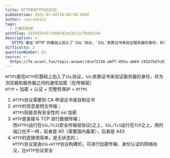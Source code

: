 ```yaml
---
title: HTTP和HTTPS的区别
pubDatetime: 2021-07-06T16:00:00.000Z
author: caorushizi
tags:
  - 计算机网络
postSlug: 545992b45fc069c82ed26c1cf8da9144
description: >-
  `HTTPS`是在`HTTP`的基础上加入了`SSL`协议，`SSL`依靠证书来验证服务器的身份，并为浏览器和服务器之间的通信加密（在传输层）`HTTP`+加密+认证+完整性保护=`HTTPS`1.`
difficulty: 2
questionNumber: 62
source: >-
  https://fe.ecool.fun/topic-answer/4ce73150-a0ff-495a-a669-191b7bd7c830?orderBy=updateTime&order=desc&tagId=16
---
```


`HTTPS`是在`HTTP`的基础上加入了`SSL`协议，`SSL`依靠证书来验证服务器的身份，并为浏览器和服务器之间的通信加密（在传输层）  
`HTTP` + 加密 + 认证 + 完整性保护 = `HTTPS`

1.  `HTTPS`协议需要到 CA 申请证书或自制证书
2.  `HTTP`的信息是明文传输；  
    `HTTPS`则是具有安全性的 ssl 加密
3.  `HTTP`是直接与 TCP 进行数据传输；  
    而`HTTPS`运行在`SSL/TLS`(安全传输层协议)之上，`SSL/TLS`运行在`TCP`之上，用的端口也不一样，前者是 80（需要国内备案），后者是 443
4.  `HTTP`的连接很简单，是无状态的；  
    `HTTPS`协议是由`SSL+HTTP`协议构建的，可进行加密传输、身份认证的网络协议，比`HTTP`协议安全

